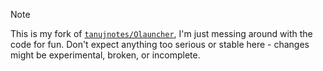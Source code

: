 > [!note]
> This is my fork of [`tanujnotes/Olauncher`](https://github.com/tanujnotes/Olauncher), I'm just messing around with the code for fun. Don't expect anything too serious or stable here - changes might be experimental, broken, or incomplete. 
